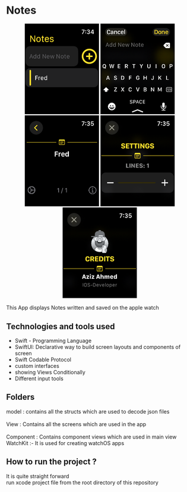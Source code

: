 # Notes

<p align="center">
<img src="https://github.com/aziz-ios/iosApps/blob/master/Notes/Notes%20WatchKit%20Extension/Assets.xcassets/screenshots/1.imageset/1.png" alt="Simulator Screenshot - iPhone 15 Pro Max" width="200"/>
<img src="https://github.com/aziz-ios/iosApps/blob/master/Notes/Notes%20WatchKit%20Extension/Assets.xcassets/screenshots/2.imageset/2.png" alt="Simulator Screenshot - iPhone 15 Pro Max" width="200"/>
<img src="https://github.com/aziz-ios/iosApps/blob/master/Notes/Notes%20WatchKit%20Extension/Assets.xcassets/screenshots/3.imageset/3.png" alt="Simulator Screenshot - iPhone 15 Pro Max" width="200"/>
<img src="https://github.com/aziz-ios/iosApps/blob/master/Notes/Notes%20WatchKit%20Extension/Assets.xcassets/screenshots/4.imageset/4.png" alt="Simulator Screenshot - iPhone 15 Pro Max" width="200"/>
<img src="https://github.com/aziz-ios/iosApps/blob/master/Notes/Notes%20WatchKit%20Extension/Assets.xcassets/screenshots/5.imageset/5.png" alt="Simulator Screenshot - iPhone 15 Pro Max" width="200"/>

</p>

This App displays Notes written and saved on the apple watch 


## Technologies and tools used 
- Swift - Programming Language 
- SwiftUI: Declarative way to build screen layouts and components of screen 
- Swift Codable Protocol
- custom interfaces 
- showing Views Conditionally 
- Different input tools 

## Folders 
model : contains all the structs which are used to decode json files<br/>   
View : Contains all the screens which are used in the app<br/>   
Component : Contains component views which are used in main view
WatchKit :- It is used for creating watchOS apps
## How to run the project ? 
It is quite straight forward<br/>
run xcode project file from the root directory of this repository
